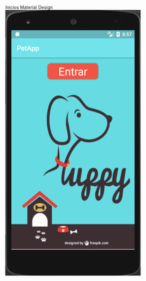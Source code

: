 Inicios Material Design
![alt text](https://github.com/fcoartigas/Petagram/blob/master/preview.png)
